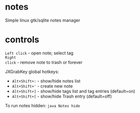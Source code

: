 notes
=====

Simple linux gtk/sqlite notes manager

controls
=====

<code>Left click</code> - open note; select tag<br>
<code>Right click</code> - remove note to trash or forever

JXGrabKey global hotkeys:<br>
- <code>Alt+Shift+:</code> - show/hide notes list<br>
- <code>Alt+Shift+'</code> - create new note<br>
- <code>Alt+Shift+]</code> - show/hide tags list and tag entries (default=on)<br>
- <code>Alt+Shift+[</code> - show/hide Trash entry (default=off)

To run notes hidden: <code>java Notes hide</code>
